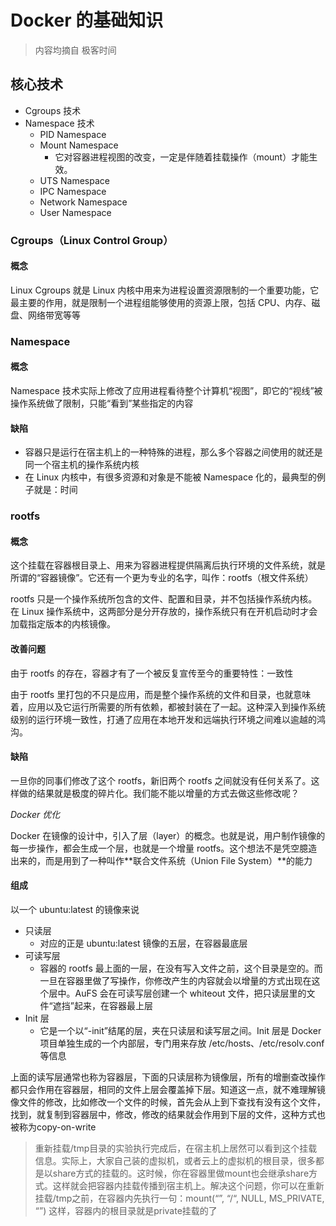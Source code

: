 # Docker 的基础知识

> 内容均摘自 极客时间

## 核心技术

* Cgroups 技术
* Namespace 技术
  * PID Namespace 
  * Mount Namespace 
    * 它对容器进程视图的改变，一定是伴随着挂载操作（mount）才能生效。
  * UTS Namespace 
  * IPC Namespace 
  * Network Namespace 
  * User Namespace 



### Cgroups（Linux Control Group）

#### 概念

Linux Cgroups 就是 Linux 内核中用来为进程设置资源限制的一个重要功能，它最主要的作用，就是限制一个进程组能够使用的资源上限，包括 CPU、内存、磁盘、网络带宽等等





### Namespace

#### 概念

Namespace 技术实际上修改了应用进程看待整个计算机“视图”，即它的“视线”被操作系统做了限制，只能“看到”某些指定的内容

#### 缺陷

* 容器只是运行在宿主机上的一种特殊的进程，那么多个容器之间使用的就还是同一个宿主机的操作系统内核
* 在 Linux 内核中，有很多资源和对象是不能被 Namespace 化的，最典型的例子就是：时间



### rootfs

#### 概念

这个挂载在容器根目录上、用来为容器进程提供隔离后执行环境的文件系统，就是所谓的“容器镜像”。它还有一个更为专业的名字，叫作：rootfs（根文件系统）

rootfs 只是一个操作系统所包含的文件、配置和目录，并不包括操作系统内核。在 Linux 操作系统中，这两部分是分开存放的，操作系统只有在开机启动时才会加载指定版本的内核镜像。

#### 改善问题

由于 rootfs 的存在，容器才有了一个被反复宣传至今的重要特性：一致性

由于 rootfs 里打包的不只是应用，而是整个操作系统的文件和目录，也就意味着，应用以及它运行所需要的所有依赖，都被封装在了一起。这种深入到操作系统级别的运行环境一致性，打通了应用在本地开发和远端执行环境之间难以逾越的鸿沟。

#### 缺陷

一旦你的同事们修改了这个 rootfs，新旧两个 rootfs 之间就没有任何关系了。这样做的结果就是极度的碎片化。我们能不能以增量的方式去做这些修改呢？

*Docker 优化*

Docker 在镜像的设计中，引入了层（layer）的概念。也就是说，用户制作镜像的每一步操作，都会生成一个层，也就是一个增量 rootfs。这个想法不是凭空臆造出来的，而是用到了一种叫作**联合文件系统（Union File System）**的能力

#### 组成

以一个 ubuntu:latest 的镜像来说

* 只读层
  * 对应的正是 ubuntu:latest 镜像的五层，在容器最底层
* 可读写层
  * 容器的 rootfs 最上面的一层，在没有写入文件之前，这个目录是空的。而一旦在容器里做了写操作，你修改产生的内容就会以增量的方式出现在这个层中。AuFS 会在可读写层创建一个 whiteout 文件，把只读层里的文件“遮挡”起来，在容器最上层
* Init 层
  * 它是一个以“-init”结尾的层，夹在只读层和读写层之间。Init 层是 Docker 项目单独生成的一个内部层，专门用来存放 /etc/hosts、/etc/resolv.conf 等信息



上面的读写层通常也称为容器层，下面的只读层称为镜像层，所有的增删查改操作都只会作用在容器层，相同的文件上层会覆盖掉下层。知道这一点，就不难理解镜像文件的修改，比如修改一个文件的时候，首先会从上到下查找有没有这个文件，找到，就复制到容器层中，修改，修改的结果就会作用到下层的文件，这种方式也被称为copy-on-write

> 重新挂载/tmp目录的实验执行完成后，在宿主机上居然可以看到这个挂载信息。实际上，大家自己装的虚拟机，或者云上的虚拟机的根目录，很多都是以share方式的挂载的。这时候，你在容器里做mount也会继承share方式。这样就会把容器内挂载传播到宿主机上。解决这个问题，你可以在重新挂载/tmp之前，在容器内先执行一句：mount(“”, “/“, NULL, MS_PRIVATE, “”) 这样，容器内的根目录就是private挂载的了